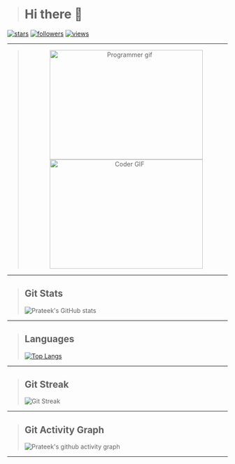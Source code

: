 ># Hi there 👋 

[![stars](https://custom-icon-badges.herokuapp.com/badge/dynamic/json?logo=star&color=000000&labelColor=blue&label=Stars&style=for-the-badge&query=%24.stars&url=https://api.github-star-counter.workers.dev/user/prateekmohanty63&logoColor=black)](https://github.com/prateekmohanty63?tab=repositories)
[![followers](https://custom-icon-badges.herokuapp.com/github/followers/prateekmohanty63?color=black&labelColor=blue&style=for-the-badge&logo=person-add&label=Follow&logoColor=black)](https://github.com/login?return_to=https%3A%2F%2Fgithub.com%2Fprateekmohanty63)
[![views](https://komarev.com/ghpvc/?username=rateekmohanty63&label=Profile%20views&color=blue&style=for-the-badge)](https://github.com/prateekmohanty63)

---

><div align="center"><img alt="Programmer gif" height=250 width=350 src="https://c.tenor.com/NOYF3f82b_gAAAAC/programmer.gif" /><img alt="Coder GIF" height=250 width=350 src="https://images.squarespace-cdn.com/content/v1/5769fc401b631bab1addb2ab/1541580611624-TE64QGKRJG8SWAIUS7NS/ke17ZwdGBToddI8pDm48kPoswlzjSVMM-SxOp7CV59BZw-zPPgdn4jUwVcJE1ZvWQUxwkmyExglNqGp0IvTJZamWLI2zvYWH8K3-s_4yszcp2ryTI0HqTOaaUohrI8PI6FXy8c9PWtBlqAVlUS5izpdcIXDZqDYvprRqZ29Pw0o/coding-freak.gif" /></div>

---

>## Git Stats
>![Prateek's GitHub stats](https://github-readme-stats.vercel.app/api?username=prateekmohanty63&show_icons=true&count_private=true&include_all_commits=true&theme=react)

---

>## Languages
> [![Top Langs](https://github-readme-stats.vercel.app/api/top-langs/?username=prateekmohanty63&langs_count=10&layout=compact&theme=react)](https://github.com/prateekmohanty63s/github-readme-stats)

---

>## Git Streak
> ![Git Streak](https://github-readme-streak-stats.herokuapp.com/?user=prateekmohanty63s&theme=react)

---

>## Git Activity Graph
> ![Prateek's github activity graph](https://activity-graph.herokuapp.com/graph?username=prateekmohanty63&theme=react-dark)

---



<!-- <a herf='https://github.com/prateekmohanty63?tab=repositories'><img src='https://custom-icon-badges.herokuapp.com/badge/dynamic/json?logo=star&color=000000&labelColor=blue&label=Stars&style=for-the-badge&query=%24.stars&url=https://api.github-star-counter.workers.dev/user/prateekmohanty63&logoColor=black' /></a>
<a herf='https://github.com/login?return_to=https%3A%2F%2Fgithub.com%2prateekmohanty63'><img src='https://custom-icon-badges.herokuapp.com/github/followers/prateekmohanty63?color=black&labelColor=blue&style=for-the-badge&logo=person-add&label=Follow&logoColor=black' /></a>
<a herf='https://github.com/prateekmohanty63'><img src='https://komarev.com/ghpvc/?username=prateekmohanty63&label=Profile%20views&color=blue&style=for-the-badge' /></a> -->
